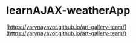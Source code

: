 # learnAJAX-weatherApp

[https://yarynayavor.github.io/art-gallery-team/](https://yarynayavor.github.io/art-gallery-team/)
